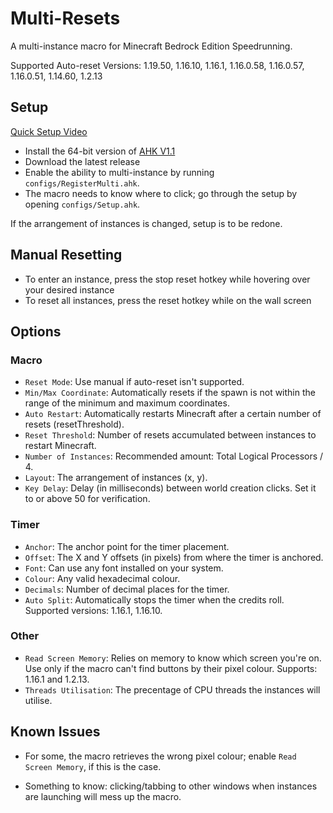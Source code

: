 # Multi-Resets

A multi-instance macro for Minecraft Bedrock Edition Speedrunning.

Supported Auto-reset Versions: 1.19.50, 1.16.10, 1.16.1, 1.16.0.58, 1.16.0.57, 1.16.0.51, 1.14.60, 1.2.13

## Setup

[Quick Setup Video](https://youtu.be/W16rlDLTXfY)

- Install the 64-bit version of [AHK V1.1](https://www.autohotkey.com/download/ahk-install.exe)
- Download the latest release
- Enable the ability to multi-instance by running `configs/RegisterMulti.ahk`.
- The macro needs to know where to click; go through the setup by opening `configs/Setup.ahk`.
  
If the arrangement of instances is changed, setup is to be redone.
## Manual Resetting

- To enter an instance, press the stop reset hotkey while hovering over your desired instance
- To reset all instances, press the reset hotkey while on the wall screen 

## Options

### Macro
- `Reset Mode`: Use manual if auto-reset isn't supported.
- `Min/Max Coordinate`: Automatically resets if the spawn is not within the range of the minimum and maximum coordinates.
- `Auto Restart`: Automatically restarts Minecraft after a certain number of resets (resetThreshold).
- `Reset Threshold`: Number of resets accumulated between instances to restart Minecraft.
- `Number of Instances`: Recommended amount: Total Logical Processors / 4.
- `Layout`: The arrangement of instances (x, y).
- `Key Delay`: Delay (in milliseconds) between world creation clicks. Set it to or above 50 for verification.
### Timer
- `Anchor`: The anchor point for the timer placement.
- `Offset`: The X and Y offsets (in pixels) from where the timer is anchored.
- `Font`: Can use any font installed on your system.
- `Colour`: Any valid hexadecimal colour.
- `Decimals`: Number of decimal places for the timer.
- `Auto Split`: Automatically stops the timer when the credits roll. Supported versions: 1.16.1, 1.16.10.

### Other
- `Read Screen Memory`: Relies on memory to know which screen you're on. Use only if the macro can't find buttons by their pixel colour. Supports: 1.16.1 and 1.2.13.
- `Threads Utilisation`: The precentage of CPU threads the instances will utilise.

## Known Issues

- For some, the macro retrieves the wrong pixel colour; enable `Read Screen Memory`, if this is the case.

- Something to know: clicking/tabbing to other windows when instances are launching will mess up the macro.
